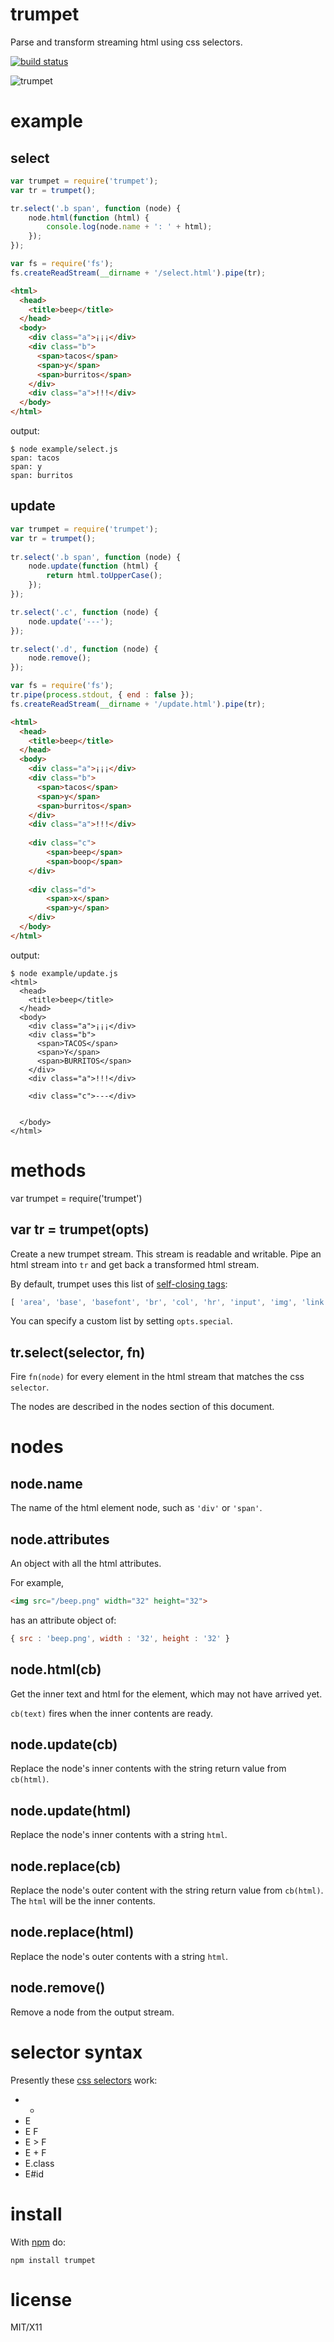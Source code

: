 trumpet
=======

Parse and transform streaming html using css selectors.

[![build status](https://secure.travis-ci.org/substack/node-trumpet.png)](http://travis-ci.org/substack/node-trumpet)

![trumpet](http://substack.net/images/trumpet.png)

example
=======

select
------

``` js
var trumpet = require('trumpet');
var tr = trumpet();

tr.select('.b span', function (node) {
    node.html(function (html) {
        console.log(node.name + ': ' + html);
    });
});

var fs = require('fs');
fs.createReadStream(__dirname + '/select.html').pipe(tr);
```

``` html
<html>
  <head>
    <title>beep</title>
  </head>
  <body>
    <div class="a">¡¡¡</div>
    <div class="b">
      <span>tacos</span>
      <span>y</span>
      <span>burritos</span>
    </div>
    <div class="a">!!!</div>
  </body>
</html>
```

output:

```
$ node example/select.js 
span: tacos
span: y
span: burritos
```

update
------

``` js
var trumpet = require('trumpet');
var tr = trumpet();
 
tr.select('.b span', function (node) {
    node.update(function (html) {
        return html.toUpperCase();
    });
});

tr.select('.c', function (node) {
    node.update('---');
});

tr.select('.d', function (node) {
    node.remove();
});

var fs = require('fs');
tr.pipe(process.stdout, { end : false });
fs.createReadStream(__dirname + '/update.html').pipe(tr);
```

``` html
<html>
  <head>
    <title>beep</title>
  </head>
  <body>
    <div class="a">¡¡¡</div>
    <div class="b">
      <span>tacos</span>
      <span>y</span>
      <span>burritos</span>
    </div>
    <div class="a">!!!</div>
    
    <div class="c">
        <span>beep</span>
        <span>boop</span>
    </div>
    
    <div class="d">
        <span>x</span>
        <span>y</span>
    </div>
  </body>
</html>
```

output:

```
$ node example/update.js
<html>
  <head>
    <title>beep</title>
  </head>
  <body>
    <div class="a">¡¡¡</div>
    <div class="b">
      <span>TACOS</span>
      <span>Y</span>
      <span>BURRITOS</span>
    </div>
    <div class="a">!!!</div>
    
    <div class="c">---</div>
    
    
  </body>
</html>
```

methods
=======

var trumpet = require('trumpet')

var tr = trumpet(opts)
----------------------

Create a new trumpet stream. This stream is readable and writable.
Pipe an html stream into `tr` and get back a transformed html stream.


By default, trumpet uses this list of
[self-closing tags](http://stackoverflow.com/questions/97522/what-are-all-the-valid-self-closing-tags-in-xhtml-as-implemented-by-the-major-b):

``` js
[ 'area', 'base', 'basefont', 'br', 'col', 'hr', 'input', 'img', 'link', 'meta' ]
```

You can specify a custom list by setting `opts.special`.

tr.select(selector, fn)
-----------------------

Fire `fn(node)` for every element in the html stream that matches the css
`selector`.

The nodes are described in the nodes section of this document.

nodes
=====

node.name
---------

The name of the html element node, such as `'div'` or `'span'`.

node.attributes
---------------

An object with all the html attributes.

For example,

``` html
<img src="/beep.png" width="32" height="32">
```

has an attribute object of:

``` js
{ src : 'beep.png', width : '32', height : '32' }
```

node.html(cb)
-------------

Get the inner text and html for the element, which may not have arrived yet.

`cb(text)` fires when the inner contents are ready.

node.update(cb)
---------------

Replace the node's inner contents with the string return value from `cb(html)`.

node.update(html)
-----------------

Replace the node's inner contents with a string `html`.

node.replace(cb)
----------------

Replace the node's outer content with the string return value from
`cb(html)`. The `html` will be the inner contents.

node.replace(html)
------------------

Replace the node's outer contents with a string `html`.

node.remove()
-------------

Remove a node from the output stream.

selector syntax
===============

Presently these [css selectors](http://www.w3.org/TR/CSS2/selector.html) work:

* *
* E
* E F
* E > F
* E + F
* E.class
* E#id

install
=======

With [npm](http://npmjs.org) do:

```
npm install trumpet
```

license
=======

MIT/X11
